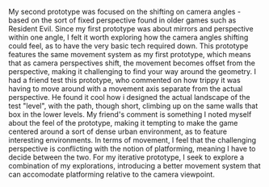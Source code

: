  My second prototype was focused on the shifting on camera angles - based on the sort of fixed perspective found in older games such as Resident Evil. Since my first prototype was about mirrors and perspective within one angle, I felt it worth exploring how the camera angles shifting could feel, as to have the very basic tech required down. This prototype features the same movement system as my first prototype, which means that as camera perspectives shift, the movement becomes offset from the perspective, making it challenging to find your way around the geometry.
 I had a friend test this prototype, who commented on how trippy it was having to move around with a movement axis separate from the actual perspective. He found it cool how i designed the actual landscape of the test "level", with the path, though short, climbing up on the same walls that box in the lower levels. 
 My friend's comment is something I noted myself about the feel of the prototype, making it tempting to make the game centered around a sort of dense urban environment, as to feature interesting environments. In terms of movement, I feel that the challenging perspective is conflicting with the notion of platforming, meaning I have to decide between the two. For my iterative prototype, I seek to explore a combination of my explorations, introducing a better movement system that can accomodate platforming relative to the camera viewpoint.
